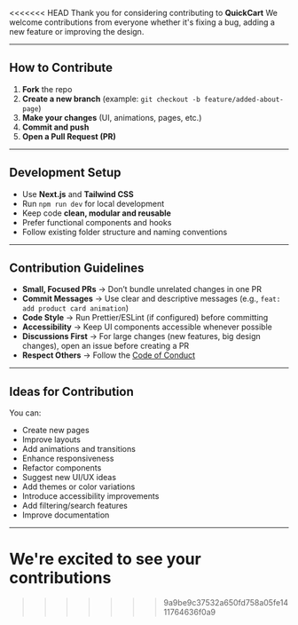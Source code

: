 
<<<<<<< HEAD
Thank you for considering contributing to **QuickCart** 
We welcome contributions from everyone whether it's fixing a bug, adding a new feature or improving the design.

---

## How to Contribute

1. **Fork** the repo
2. **Create a new branch** (example: `git checkout -b feature/added-about-page`)
3. **Make your changes** (UI, animations, pages, etc.)
4. **Commit and push**
5. **Open a Pull Request (PR)**

---

## Development Setup

- Use **Next.js** and **Tailwind CSS**
- Run `npm run dev` for local development
- Keep code **clean, modular and reusable**
- Prefer functional components and hooks
- Follow existing folder structure and naming conventions

---

## Contribution Guidelines

- **Small, Focused PRs** → Don’t bundle unrelated changes in one PR  
- **Commit Messages** → Use clear and descriptive messages (e.g., `feat: add product card animation`)  
- **Code Style** → Run Prettier/ESLint (if configured) before committing  
- **Accessibility** → Keep UI components accessible whenever possible  
- **Discussions First** → For large changes (new features, big design changes), open an issue before creating a PR  
- **Respect Others** → Follow the [Code of Conduct](./CODE_OF_CONDUCT.md)  

---

## Ideas for Contribution

You can:
- Create new pages
- Improve layouts
- Add animations and transitions
- Enhance responsiveness
- Refactor components
- Suggest new UI/UX ideas
- Add themes or color variations
- Introduce accessibility improvements
- Add filtering/search features
- Improve documentation

---

We're excited to see your contributions 
=======
>>>>>>> 9a9be9c37532a650fd758a05fe1411764636f0a9
